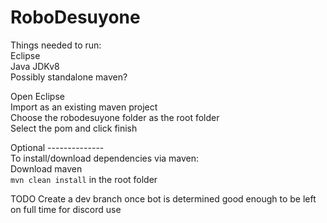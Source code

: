 # RoboDesuyone  

Things needed to run:  
Eclipse  
Java JDKv8  
Possibly standalone maven?  

Open Eclipse  
Import as an existing maven project  
Choose the robodesuyone folder as the root folder  
Select the pom and click finish  

Optional --------------  
To install/download dependencies via maven:  
Download maven  
```mvn clean install``` in the root folder  

TODO Create a dev branch once bot is determined good enough to be left on full time for discord use